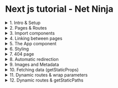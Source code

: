 # Next js tutorial - Net Ninja
<details>
<summary>1. Intro & Setup</summary>

- ```npx create-next-app app-name```
</details>

<details>
<summary>2. Pages & Routes</summary>

- Routing is done automatically by Next, mirroring the file structure in the project.
- Each page is a react component inside the ```pages``` folder.
- Subfolders also are mirrored as routes in the application.
- ```index.js``` files are the default page for any given route/subfolder.

</details>

<details>
<summary>3. Import components</summary>
  
- Import syntax is the same as React:

~~~jsx
import Component from "../components/Component"
~~~
</details>

<details>
<summary>4. Linking between pages</summary>

- Client-side navigation is done throught the ```Link``` component and it runs on the browser. Different pages are loaded via JavaScript, instead of HTTP requests, resulting in a much quicker loading time.

~~~jsx
import Link from "next/link"
<Link href="/about">
    <h1>About</h1>
</Link>
~~~

- ```href``` values in a ```Link``` component correspond to its route, which follow the routing rules as seen in [2].

- **Code-splitting & pre-fetching**: By default, Next code-splits the application, so that only the JavaScript needed for the current page is served from the server. You can see it in action at ```Inspect > Network```. At production, Next also will pre-fetch any code needed for the current page in the background, decreasing its loading time. See more at https://web.dev/route-prefetching-in-nextjs/.

</details>

<details>
<summary>5. The App component</summary>

- In ```_app.js```, the ```App``` component takes as an argument the corresponding component of the current page (located at the ```pages``` folder, as seen in [2]).

~~~jsx
// @ _app.js
export default function App({ Component, pageProps }) {
  return (<Component {...pageProps} />)
}
~~~

- **Tip: Adding a Layout to all pages**

~~~jsx
// @ Layout.js
export default function Layout({ children }) {
  return (<>
    <Navbar/>
    {children}
    <Footer/>
  </>)
}
~~~

~~~jsx
// @ _app.js
export default function App({ Component, pageProps }) {
  return (<Layout><Component {...pageProps} /></Layout>)
}
~~~

~~~jsx
// @ index.js || someotherpage.js
export default function HomeOrSomeOtherName() {
  return (<Stuff/>)
}
~~~
</details>

<details>
<summary>6. Styling</summary>

- ***Global style sheet:***

~~~jsx
// @ _app.js
import '@/styles/globals.css'

export default function App({ Component, pageProps }) {
  return <Component {...pageProps} />
}
~~~

- ***Regular imports***

~~~javascript
import 'folder/file.css'

export default function _() {
  return </>
}
~~~

- ***CSS modules***

A CSS Module is a CSS file in which all class names are scoped locally by default.
See more at https://github.com/css-modules/css-modules.

~~~css
/* @ folder1/Component.module.css */
Style1{...}
Style2{...}
Style3{...}
~~~

~~~jsx
// @ folder2/Component.js
import styles from "folder1/Component.module.css"
export default function Component (){
    return(<>
        <div ClassName={styles.Style1}>Style 1</div>
        <div ClassName={styles.Style2}>Style 2</div>
        <div ClassName={styles.Style3}>Style 3</div>
        </>)
}
~~~

Once the component is rendered, the corresponding HTML element's name mirrors the file structure, followed by a random suffix. This way, you can safely repeat naming conventions without generating conflict in the final CSS file.

~~~html
<!-- Rendered HTML -->
<div class="Component_Style1_1Ecsu"/>
<div class="Component_Style2_4kYos"/>
<div class="Component_Style3_8i0mq"/>
~~~

~~~css
/* Rendered CSS */
Component_Style1_1Ecsu{...}
Component_Style2_4kYos{...}
Component_Style3_8i0mq{...}
~~~

*(!) Pure elements cannot be targeted in module-based CSS. To target pure elements, you will need to use a global stylesheet or a regular import.*
</details>

<details>

<summary>7. 404 page</summary>

- At the ```/pages``` folder, add a file called ```404.js```. Next will handle it automatically.
</details>

<details>

<summary>8. Automatic redirection</summary>

~~~jsx
// @ 404.js
const NotFound = () => {
  const router = useRouter()
  useEffect(()=>{
    setTimeOut(() => {
      router.go(-1)
    },3000)
  },[])
  return(<>404</>)
}
export default NotFound
~~~
</details>

<details>
<summary>9. Images and Metadata</summary>

- Next's ```Image``` component is as a replacement for the ```img``` element. ```Image``` comes with automatic responsiveness and lazy loading 
(See more at https://dev.to/dephraiim/lazy-loading-images-in-nextjs-3am8).
- See more at
  - https://nextjs.org/docs/api-reference/next/image
  - https://dev.to/dephraiim/lazy-loading-images-in-nextjs-3am8
  - https://www.youtube.com/watch?v=8viWcH5bUE4

~~~jsx
import Image from 'next/image'
export default function Page(){
  return(
    <Image src="/image.png" width={10} height={10}/>
  )
}
~~~


- Metadata can be placed inside the ```Head``` component.

~~~jsx
import Head from 'next/head'
export default function Page(){
  return(<>
    <Head>
      <title>Page's title</title>
      <meta name="keywords" content="something"/>
    </Head>
  </>)
}
~~~

</details>

<details>
<summary>10. Fetching data (getStaticProps)</summary>

- JSON Placeholder: https://jsonplaceholder.typicode.com (free fake API for tests)

- ```useEffect``` could be used to fetch data into a component. However, it's prefered that the content be pre-rendered in the server, so that the template has data in it.

- If you export a function called ```getStaticProps``` (Static Site Generation) from a page, Next.js will pre-render this page at build time using the props returned by getStaticProps (https://nextjs.org/docs/basic-features/data-fetching/get-static-props).

~~~jsx
export const getStaticProps = async ()=>{
  const res = await fetch ("https://jsonplaceholder.typicode.com/users")
  const data = await res.json()
  return {
    props:{users:data}
  }
}

export default function Home({users}) {
  return (<>
    <div>
      {users.map(user=>(
        <div key={user.id}>{user.name}</div>
      ))}
    </div>
  </>)
}
~~~

</details>

<details>
<summary>11. Dynamic routes & wrap parameters</summary>

- Since the routes mirror the file structure, next makes use of a square brackets syntax for its files (```[id].js```) to indicate that the route corresponds to a wrap parameter.

- Now, the ```Link``` component can be used for dynamic routing
~~~jsx
<Link href={"../users/"+{user.id}}>{user.name}}</Link>
// all routes in the form of "../users/{user.id}" will now be routed to the file [id].js. 
~~~

</details>

<details>
<summary>12. Dynamic routes & getStaticPaths</summary>

- If a page has Dynamic Routes and uses getStaticProps, it needs to define a list of paths to be statically generated.
When you export a function called ```getStaticPaths``` (Static Site Generation) from a page that uses dynamic routes, Next.js will statically pre-render all the paths specified by ```getStaticPaths```. (https://nextjs.org/docs/basic-features/data-fetching/get-static-paths)

~~~jsx
// pages/posts/[id].js

// Generates `/posts/1` and `/posts/2`
export async function getStaticPaths() {
  return {
    paths: [{ params: { id: '1' } }, { params: { id: '2' } }],
    fallback: false, // can also be true or 'blocking'
  }
}

// `getStaticPaths` requires using `getStaticProps`
export async function getStaticProps(context) {
  return {
    // Passed to the page component as props
    props: { post: {} },
  }
}

export default function Post({ post }) {
  // Render post...
}
~~~
</details>